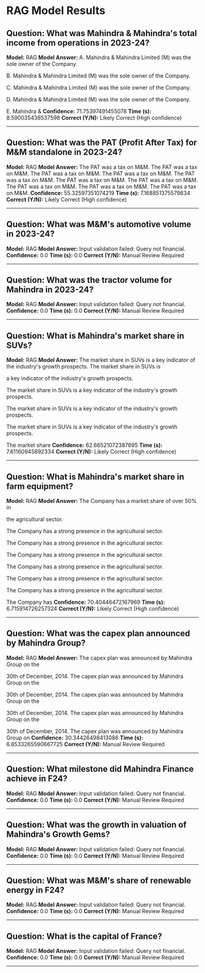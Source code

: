 # RAG Model Results

## Question: What was Mahindra & Mahindra's total income from operations in 2023-24?
**Model:** RAG
**Model Answer:** A. Mahindra & Mahindra Limited (M) was the sole owner of the Company.

B. Mahindra & Mahindra Limited (M) was the sole owner of the Company.

C. Mahindra & Mahindra Limited (M) was the sole owner of the Company.

D. Mahindra & Mahindra Limited (M) was the sole owner of the Company.

E. Mahindra &
**Confidence:** 71.75397491455078
**Time (s):** 8.590035438537598
**Correct (Y/N):** Likely Correct (High confidence)

---

## Question: What was the PAT (Profit After Tax) for M&M standalone in 2023-24?
**Model:** RAG
**Model Answer:** The PAT was a tax on M&M. The PAT was a tax on M&M. The PAT was a tax on M&M. The PAT was a tax on M&M. The PAT was a tax on M&M. The PAT was a tax on M&M. The PAT was a tax on M&M. The PAT was a tax on M&M. The PAT was a tax on M&M. The PAT was a tax on M&M.
**Confidence:** 55.32597351074219
**Time (s):** 7.168851375579834
**Correct (Y/N):** Likely Correct (High confidence)

---

## Question: What was M&M's automotive volume in 2023-24?
**Model:** RAG
**Model Answer:** Input validation failed: Query not financial.
**Confidence:** 0.0
**Time (s):** 0.0
**Correct (Y/N):** Manual Review Required

---

## Question: What was the tractor volume for Mahindra in 2023-24?
**Model:** RAG
**Model Answer:** Input validation failed: Query not financial.
**Confidence:** 0.0
**Time (s):** 0.0
**Correct (Y/N):** Manual Review Required

---

## Question: What is Mahindra's market share in SUVs?
**Model:** RAG
**Model Answer:** The market share in SUVs is a key indicator of the
industry's growth prospects. The market share in SUVs is

a key indicator of the industry's growth prospects.

The market share in SUVs is a key indicator of the industry's growth prospects.

The market share in SUVs is a key indicator of the industry's growth prospects.

The market share in SUVs is a key indicator of the industry's growth prospects.

The market share
**Confidence:** 62.66521072387695
**Time (s):** 7.61160945892334
**Correct (Y/N):** Likely Correct (High confidence)

---

## Question: What is Mahindra's market share in farm equipment?
**Model:** RAG
**Model Answer:** The Company has a market share of over 50% in

the agricultural sector.

The Company has a strong presence in the agricultural sector.

The Company has a strong presence in the agricultural sector.

The Company has a strong presence in the agricultural sector.

The Company has a strong presence in the agricultural sector.

The Company has a strong presence in the agricultural sector.

The Company has a strong presence in the agricultural sector.

The Company has
**Confidence:** 70.40446472167969
**Time (s):** 6.715914726257324
**Correct (Y/N):** Likely Correct (High confidence)

---

## Question: What was the capex plan announced by Mahindra Group?
**Model:** RAG
**Model Answer:** The capex plan was announced by Mahindra Group on the

30th of December, 2014. The capex plan was announced by Mahindra Group on the

30th of December, 2014. The capex plan was announced by Mahindra Group on the

30th of December, 2014. The capex plan was announced by Mahindra Group on the

30th of December, 2014. The capex plan was announced by Mahindra Group on
**Confidence:** 30.34426498413086
**Time (s):** 6.8533265590667725
**Correct (Y/N):** Manual Review Required

---

## Question: What milestone did Mahindra Finance achieve in F24?
**Model:** RAG
**Model Answer:** Input validation failed: Query not financial.
**Confidence:** 0.0
**Time (s):** 0.0
**Correct (Y/N):** Manual Review Required

---

## Question: What was the growth in valuation of Mahindra's Growth Gems?
**Model:** RAG
**Model Answer:** Input validation failed: Query not financial.
**Confidence:** 0.0
**Time (s):** 0.0
**Correct (Y/N):** Manual Review Required

---

## Question: What was M&M's share of renewable energy in F24?
**Model:** RAG
**Model Answer:** Input validation failed: Query not financial.
**Confidence:** 0.0
**Time (s):** 0.0
**Correct (Y/N):** Manual Review Required

---

## Question: What is the capital of France?
**Model:** RAG
**Model Answer:** Input validation failed: Query not financial.
**Confidence:** 0.0
**Time (s):** 0.0
**Correct (Y/N):** Manual Review Required

---


